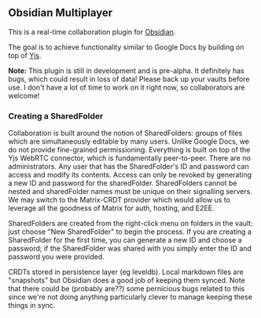 ## Obsidian Multiplayer

This is a real-time collaboration plugin for [Obsidian](https://obsidian.md).

The goal is to achieve functionality similar to Google Docs by building on top of [Yjs](www.yjs.dev). 

**Note:** This plugin is still in development and is pre-alpha. It definitely has bugs, which could result in loss of data! Please back up your vaults before use. I don't have a lot of time to work on it right now, so collaborators are welcome!

### Creating a SharedFolder
Collaboration is built around the notion of SharedFolders: groups of files which are simultaneously editable by many users. Unlike Google Docs, we do not provide fine-grained permissioning. Everything is built on top of the Yjs WebRTC connector, which is fundamentally peer-to-peer. There are no administrators. Any user that has the SharedFolder's ID and password can access and modify its contents. Access can only be revoked by generating a new ID and password for the sharedFolder. SharedFolders cannot be nested and sharedFolder names must be unique on their signalling servers. We may switch to the Matrix-CRDT provider which would allow us to leverage all the goodness of Matrix for auth, hosting, and E2EE.

SharedFolders are created from the right-click menu on folders in the vault: just choose "New SharedFolder" to begin the process. If you are creating a SharedFolder for the first time, you can generate a new ID and choose a password; if the SharedFolder was shared with you simply enter the ID and password you were provided.

CRDTs stored in persistence layer (eg leveldb). Local markdown files are "snapshots" but Obsidian does a good job of keeping them synced. Note that there could be (probably are??) some pernicious bugs related to this since we're not doing anything particularly clever to manage keeping these things in sync.